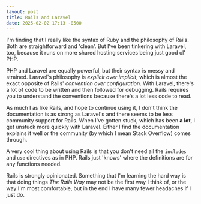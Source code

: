 ```yaml
---
layout: post
title: Rails and Laravel
date: 2025-02-02 17:13 -0500
---
```

I'm finding that I really like the syntax of Ruby and the philosophy of Rails. Both are straightforward and 'clean'. But I've been tinkering with Laravel, too, because it runs on more shared hosting services being just good ol' PHP.

PHP and Laravel are equally powerful, but their syntax is messy and strained. Laravel's philosophy is *explicit over implicit*, which is almost the exact opposite of Rails' *convention over configuration*. With Laravel, there's a lot of code to be written and then followed for debugging. Rails requires you to understand the conventions because there's a lot less code to read.

As much I as like Rails, and hope to continue using it, I don't think the documentation is as strong as Laravel's and there seems to be less community support for Rails. When I've gotten stuck, which has been **a lot**, I get unstuck more quickly with Laravel. Either I find the documentation explains it well or the community (by which I mean Stack Overflow) comes through.

A very cool thing about using Rails is that you don't need all the `includes` and `use` directives as in PHP. Rails just 'knows' where the definitions are for any functions needed.

Rails is strongly opinionated. Something that I'm learning the hard way is that doing things *The Rails Way* may not be the first way I think of, or the way I'm most comfortable, but in the end I have many fewer headaches if I just do. 